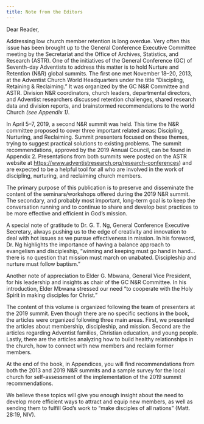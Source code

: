 ```yaml
---
title: Note from the Editors
---
```


Dear Reader,

Addressing low church member retention is long overdue. Very often this issue has been brought up to the General Conference Executive Committee meeting by the Secretariat and the Office of Archives, Statistics, and Research (ASTR). One of the initiatives of the General Conference (GC) of Seventh-day Adventists to address this matter is to hold Nurture and Retention (N&R) global summits. The first one met November 18–20, 2013, at the Adventist Church World Headquarters under the title “Discipling, Retaining & Reclaiming.” It was organized by the GC N&R Committee and ASTR. Division N&R coordinators, church leaders, departmental directors, and Adventist researchers discussed retention challenges, shared research data and division reports, and brainstormed recommendations to the world Church _(see Appendix 1)_.

In April 5–7, 2019, a second N&R summit was held. This time the N&R committee proposed to cover three important related areas: Discipling, Nurturing, and Reclaiming. Summit presenters focused on these themes, trying to suggest practical solutions to existing problems. The summit recommendations, approved by the 2019 Annual Council, can be found in Appendix 2. Presentations from both summits were posted on the ASTR website at https://www.adventistresearch.org/research-conferences) and are expected to be a helpful tool for all who are involved in the work of discipling, nurturing, and reclaiming church members.

The primary purpose of this publication is to preserve and disseminate the content of the seminars/workshops offered during the 2019 N&R summit. The secondary, and probably most important, long-term goal is to keep the conversation running and to continue to share and develop best practices to be more effective and efficient in God’s mission.

A special note of gratitude to Dr. G. T. Ng, General Conference Executive Secretary, always pushing us to the edge of creativity and innovation to deal with hot issues as we pursue effectiveness in mission. In his foreword, Dr. Ng highlights the importance of having a balance approach to evangelism and discipleship, “winning and keeping must go hand in hand... there is no question that mission must march on unabated. Discipleship and nurture must follow baptism.”

Another note of appreciation to Elder G. Mbwana, General Vice President, for his leadership and insights as chair of the GC N&R Committee. In his introduction, Elder Mbwana stressed our need “to cooperate with the Holy Spirit in making disciples for Christ.”

The content of this volume is organized following the team of presenters at the 2019 summit. Even though there are no specific sections in the book, the articles were organized following three main areas. First, we presented the articles about membership, discipleship, and mission. Second are the articles regarding Adventist families, Christian education, and young people. Lastly, there are the articles analyzing how to build healthy relationships in the church, how to connect with new members and reclaim former members.

At the end of the book, in Appendices, you will find recommendations from both the 2013 and 2019 N&R summits and a sample survey for the local church for self-assessment of the implementation of the 2019 summit recommendations.

We believe these topics will give you enough insight about the need to develop more efficient ways to attract and equip new members, as well as sending them to fulfill God’s work to “make disciples of all nations” (Matt. 28:19, NIV).